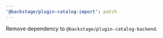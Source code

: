 ```yaml
---
'@backstage/plugin-catalog-import': patch
---
```


Remove dependency to `@backstage/plugin-catalog-backend`.
